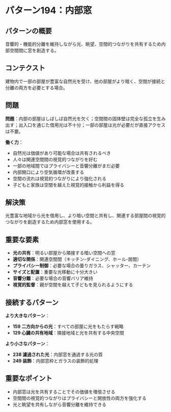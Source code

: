 # パターン194：内部窓

## パターンの概要
音響的・機能的分離を維持しながら光、眺望、空間的つながりを共有するため内部空間間に窓を創造する。

## コンテクスト
建物内で一部の部屋が豊富な自然光を受け、他の部屋がより暗く、空間が接続と分離の両方を必要とする場合。

## 問題
**問題**：内部の部屋はしばしば自然光を欠く；空間間の固体壁は完全な孤立を生み出す；出入口を通じた借用光は不十分；一部の部屋は光が必要だが直接アクセスは不要。

**働く力**：
- 自然光は価値があり可能な場合は共有されるべき
- 人々は関連空間間の視覚的つながりを好む
- 一部の地域間ではプライバシーと音響分離がまだ必要
- 内部開口により空気循環が改善する
- 空間の流れは視覚的つながりにより強化される
- 子どもと家族は空間を越えた視覚的接触から利益を得る

## 解決策
光豊富な地域から光を借用し、より暗い空間と共有し、関連する部屋間の視覚的つながりを創造するため内部窓を使用する。

## 重要な要素
- **光の共有**：明るい部屋から隣接する暗い空間への窓
- **適切な関係**：関連空間間（キッチン-ダイニング、ホール-居間）
- **プライバシー制御**：必要な場合の曇りガラス、シャッター、カーテン
- **サイズと配置**：重要な光移動に十分大きい
- **音響分離**：必要な場合の音響バリア維持
- **視覚的監督**：親が空間を越えて子どもを見られるようにする

## 接続するパターン
**より大きなパターン**：
- **159 二方向からの光**：すべての部屋に光をもたらす戦略
- **129 心臓の共有地域**：隣接地域と光を共有する中央空間

**より小さなパターン**：
- **238 濾過された光**：内部窓を通過する光の質
- **249 装飾**：内部窓枠とガラスの装飾的処理

## 重要なポイント
- 内部窓は光を共有することでその価値を増倍させる
- 空間間の視覚的つながりはプライバシーと開放性の両方を強化する
- 光と眺望を共有しながら音響分離を維持できる